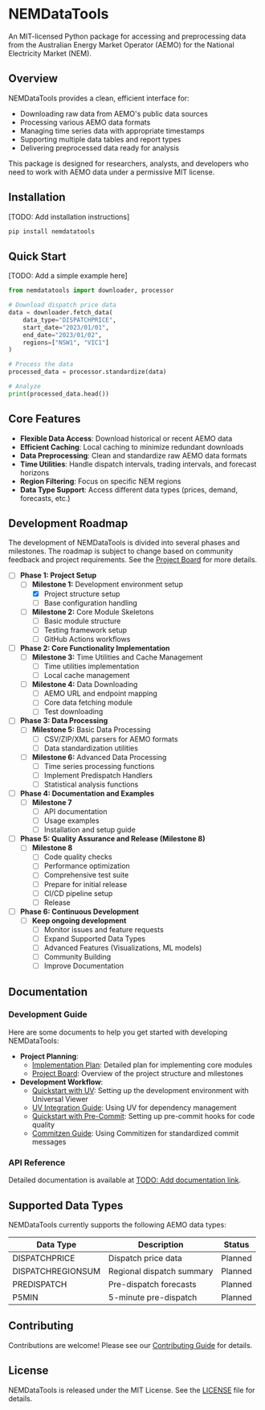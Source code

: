 # NEMDataTools

An MIT-licensed Python package for accessing and preprocessing data from the Australian Energy Market Operator (AEMO) for the National Electricity Market (NEM).

## Overview

NEMDataTools provides a clean, efficient interface for:
- Downloading raw data from AEMO's public data sources
- Processing various AEMO data formats
- Managing time series data with appropriate timestamps
- Supporting multiple data tables and report types
- Delivering preprocessed data ready for analysis

This package is designed for researchers, analysts, and developers who need to work with AEMO data under a permissive MIT license.

## Installation

[TODO: Add installation instructions]

```bash
pip install nemdatatools
```

## Quick Start

[TODO: Add a simple example here]

```python
from nemdatatools import downloader, processor

# Download dispatch price data
data = downloader.fetch_data(
    data_type="DISPATCHPRICE",
    start_date="2023/01/01",
    end_date="2023/01/02",
    regions=["NSW1", "VIC1"]
)

# Process the data
processed_data = processor.standardize(data)

# Analyze
print(processed_data.head())
```

## Core Features

- **Flexible Data Access**: Download historical or recent AEMO data
- **Efficient Caching**: Local caching to minimize redundant downloads
- **Data Preprocessing**: Clean and standardize raw AEMO data formats
- **Time Utilities**: Handle dispatch intervals, trading intervals, and forecast horizons
- **Region Filtering**: Focus on specific NEM regions
- **Data Type Support**: Access different data types (prices, demand, forecasts, etc.)

## Development Roadmap

The development of NEMDataTools is divided into several phases and milestones. The roadmap is subject to change based on community feedback and project requirements. See the [Project Board](./docs/dev/project-structure.md) for more details.

- [ ] **Phase 1: Project Setup**
    - [ ] **Milestone 1:** Development environment setup
        - [x] Project structure setup
        - [ ] Base configuration handling
    - [ ] **Milestone 2:** Core Module Skeletons
        - [ ] Basic module structure
        - [ ] Testing framework setup
        - [ ] GitHub Actions workflows

- [ ] **Phase 2: Core Functionality Implementation**
    - [ ] **Milestone 3:** Time Utilities and Cache Management
        - [ ] Time utilities implementation
        - [ ] Local cache management
    - [ ] **Milestone 4:** Data Downloading
        - [ ] AEMO URL and endpoint mapping
        - [ ] Core data fetching module
        - [ ] Test downloading

- [ ] **Phase 3: Data Processing**
    - [ ] **Milestone 5:** Basic Data Processing
        - [ ] CSV/ZIP/XML parsers for AEMO formats
        - [ ] Data standardization utilities
    - [ ] **Milestone 6:** Advanced Data Processing
        - [ ] Time series processing functions
        - [ ] Implement Predispatch Handlers
        - [ ] Statistical analysis functions

- [ ] **Phase 4: Documentation and Examples**
    - [ ] **Milestone 7**
        - [ ] API documentation
        - [ ] Usage examples
        - [ ] Installation and setup guide

- [ ] **Phase 5: Quality Assurance and Release (Milestone 8)**
    - [ ] **Milestone 8**
        - [ ] Code quality checks
        - [ ] Performance optimization
        - [ ] Comprehensive test suite
        - [ ] Prepare for initial release
        - [ ] CI/CD pipeline setup
        - [ ] Release

- [ ] **Phase 6: Continuous Development**
    - [ ] **Keep ongoing development**
        - [ ] Monitor issues and feature requests
        - [ ] Expand Supported Data Types
        - [ ] Advanced Features (Visualizations, ML models)
        - [ ] Community Building
        - [ ] Improve Documentation

## Documentation

### Development Guide

Here are some documents to help you get started with developing NEMDataTools:

- **Project Planning**:
    - [Implementation Plan](./docs/dev/implementation-plan.md): Detailed plan for implementing core modules
    - [Project Board](./docs/dev/project-structure.md): Overview of the project structure and milestones
- **Development Workflow**:
    - [Quickstart with UV](./docs/dev/quickstart-with-uv.md): Setting up the development environment with Universal Viewer
    - [UV Integration Guide](./docs/dev/uv-integration.md): Using UV for dependency management
    - [Quickstart with Pre-Commit](./docs/dev/quickstart-with-pre-commit.md): Setting up pre-commit hooks for code quality
    - [Commitzen Guide](./docs/dev/commitzen-guide.md): Using Commitizen for standardized commit messages

### API Reference

Detailed documentation is available at [TODO: Add documentation link]().


## Supported Data Types

NEMDataTools currently supports the following AEMO data types:

| Data Type | Description | Status |
|-----------|-------------|--------|
| DISPATCHPRICE | Dispatch price data | Planned |
| DISPATCHREGIONSUM | Regional dispatch summary | Planned |
| PREDISPATCH | Pre-dispatch forecasts | Planned |
| P5MIN | 5-minute pre-dispatch | Planned |

## Contributing

Contributions are welcome! Please see our [Contributing Guide](CONTRIBUTING.md) for details.

## License

NEMDataTools is released under the MIT License. See the [LICENSE](LICENSE) file for details.
